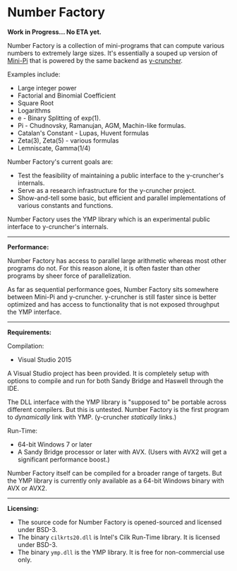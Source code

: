 # Number Factory

**Work in Progress... No ETA yet.**

Number Factory is a collection of mini-programs that can compute various numbers to extremely large sizes.
It's essentially a souped up version of [Mini-Pi](https://github.com/Mysticial/Mini-Pi) that is powered by the same backend as [y-cruncher](http://www.numberworld.org/y-cruncher/).

Examples include:
 - Large integer power
 - Factorial and Binomial Coefficient
 - Square Root
 - Logarithms
 - e - Binary Splitting of exp(1).
 - Pi - Chudnovsky, Ramanujan, AGM, Machin-like formulas.
 - Catalan's Constant - Lupas, Huvent formulas
 - Zeta(3), Zeta(5) - various formulas
 - Lemniscate, Gamma(1/4)


Number Factory's current goals are:
 - Test the feasibility of maintaining a public interface to the y-cruncher's internals.
 - Serve as a research infrastructure for the y-cruncher project.
 - Show-and-tell some basic, but efficient and parallel implementations of various constants and functions.


Number Factory uses the YMP library which is an experimental public interface to y-cruncher's internals.


-----

**Performance:**

Number Factory has access to parallel large arithmetic whereas most other programs do not.
For this reason alone, it is often faster than other programs by sheer force of parallelization.

As far as sequential performance goes, Number Factory sits somewhere between Mini-Pi and y-cruncher.
y-cruncher is still faster since is better optimized and has access to functionality that is
not exposed throughput the YMP interface.


-----

**Requirements:**


Compilation:
 - Visual Studio 2015

A Visual Studio project has been provided. It is completely setup with options to compile and run for both Sandy Bridge
and Haswell through the IDE.

The DLL interface with the YMP library is "supposed to" be portable across different compilers. But this is untested.
Number Factory is the first program to *dynamically* link with YMP. (y-cruncher *statically* links.)


Run-Time:
 - 64-bit Windows 7 or later
 - A Sandy Bridge processor or later with AVX. (Users with AVX2 will get a significant performance boost.)

Number Factory itself can be compiled for a broader range of targets.
But the YMP library is currently only available as a 64-bit Windows binary with AVX or AVX2.


-----

**Licensing:**

 - The source code for Number Factory is opened-sourced and licensed under BSD-3.
 - The binary `cilkrts20.dll` is Intel's Cilk Run-Time library. It is licensed under BSD-3.
 - The binary `ymp.dll` is the YMP library. It is free for non-commercial use only.
